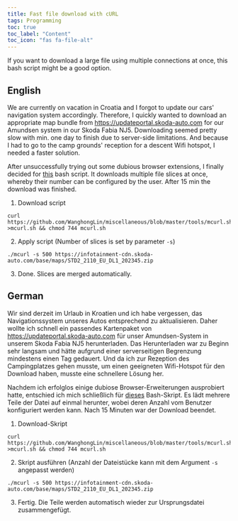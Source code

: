 ```yaml
---
title: Fast file download with cURL
tags: Programming
toc: true
toc_label: "Content"
toc_icon: "fas fa-file-alt"
---
```


If you want to download a large file using multiple connections at once, this bash script might be a good option.

## English
We are currently on vacation in Croatia and I forgot to update our cars' navigation system accordingly. Therefore, I quickly wanted to download an appropriate map bundle from https://updateportal.skoda-auto.com for our Amundsen system in our Skoda Fabia NJ5. Downloading seemed pretty slow with min. one day to finish due to server-side limitations. And because I had to go to the camp grounds' reception for a descent Wifi hotspot, I needed a faster solution.

After unsuccessfully trying out some dubious browser extensions, I finally decided for [this](https://github.com/WanghongLin/miscellaneous/blob/master/tools/mcurl.sh) bash script. It downloads multiple file slices at once, whereby their number can be configured by the user. After 15 min the download was finished.

1. Download script
```
curl https://github.com/WanghongLin/miscellaneous/blob/master/tools/mcurl.sh >mcurl.sh && chmod 744 mcurl.sh
```
2. Apply script (Number of slices is set by parameter `-s`)
```
./mcurl -s 500 https://infotainment-cdn.skoda-auto.com/base/maps/STD2_2110_EU_DL1_202345.zip
```
3. Done. Slices are merged automatically.


## German
Wir sind derzeit im Urlaub in Kroatien und ich habe vergessen, das Navigationssystem unseres Autos entsprechend zu aktualisieren. Daher wollte ich schnell ein passendes Kartenpaket von https://updateportal.skoda-auto.com für unser Amundsen-System in unserem Skoda Fabia NJ5 herunterladen. Das Herunterladen war zu Beginn sehr langsam und hätte aufgrund einer serverseitigen Begrenzung mindestens einen Tag gedauert. Und da ich zur Rezeption des Campingplatzes gehen musste, um einen geeigneten Wifi-Hotspot für den Download haben, musste eine schnellere Lösung her.

Nachdem ich erfolglos einige dubiose Browser-Erweiterungen ausprobiert hatte, entschied ich mich schließlich für [dieses](https://github.com/WanghongLin/miscellaneous/blob/master/tools/mcurl.sh) Bash-Skript. Es lädt mehrere Teile der Datei auf einmal herunter, wobei deren Anzahl vom Benutzer konfiguriert werden kann. Nach 15 Minuten war der Download beendet.

1. Download-Skript
```
curl https://github.com/WanghongLin/miscellaneous/blob/master/tools/mcurl.sh >mcurl.sh && chmod 744 mcurl.sh
```
2. Skript ausführen (Anzahl der Dateistücke kann mit dem Argument `-s` angepasst werden)
```
./mcurl -s 500 https://infotainment-cdn.skoda-auto.com/base/maps/STD2_2110_EU_DL1_202345.zip
```
3. Fertig. Die Teile werden automatisch wieder zur Ursprungsdatei zusammengefügt.
